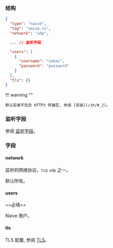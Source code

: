 ### 结构

```json
{
  "type": "naive",
  "tag": "naive-in",
  "network": "udp",

  ... // 监听字段

  "users": [
    {
      "username": "sekai",
      "password": "password"
    }
  ],
  "tls": {}
}
```

!!! warning ""

    默认安装不包含 HTTP3 传输层, 参阅 [安装](/zh/#_2)。

### 监听字段

参阅 [监听字段](/zh/configuration/shared/listen/)。

### 字段

#### network

监听的网络协议，`tcp` `udp` 之一。

默认所有。

#### users

==必填==

Naive 用户。

#### tls

TLS 配置, 参阅 [TLS](/zh/configuration/shared/tls/#inbound)。